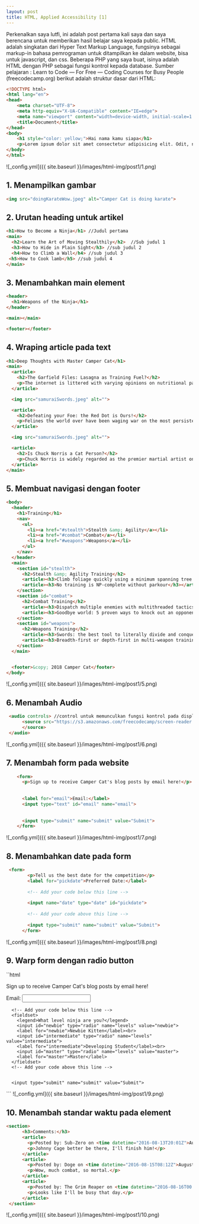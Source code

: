 ```yaml
---
layout: post
title: HTML, Applied Accessibility [1]
---
```

Perkenalkan saya lutfi, ini adalah post pertama kali saya dan saya berencana untuk memberikan hasil belajar saya kepada public.
HTML adalah singkatan dari Hyper Text Markup Language, fungsinya sebagai markup-in bahasa pemrograman untuk ditampilkan ke dalam website, bisa untuk javascript, dan css.
Beberapa PHP yang saya buat, isinya adalah HTML dengan PHP sebagai fungsi kontrol kepada database.
Sumber pelajaran : Learn to Code — For Free — Coding Courses for Busy People (freecodecamp.org)
berikut adalah struktur dasar dari HTML:

```html
<!DOCTYPE html>
<html lang="en">
<head>
    <meta charset="UTF-8">
    <meta http-equiv="X-UA-Compatible" content="IE=edge">
    <meta name="viewport" content="width=device-width, initial-scale=1.0">
    <title>Document</title>
</head>
<body>
    <h1 style="color: yellow;">Hai nama kamu siapa</h1>
    <p>Lorem ipsum dolor sit amet consectetur adipisicing elit. Odit, nemo voluptas autem sequi quibusdam sint inventore eaque debitis fuga praesentium magnam, nostrum voluptatum itaque porro nisi at quam. Quaerat, accusantium!</p>
</body>
</html>
```
![_config.yml]({{ site.baseurl }}/images/html-img/post1/1.png)

## 1. Menampilkan gambar
```html
<img src="doingKarateWow.jpeg" alt="Camper Cat is doing karate">
```
## 2. Urutan heading untuk artikel
```html
<h1>How to Become a Ninja</h1> //Judul pertama
<main>
  <h2>Learn the Art of Moving Stealthily</h2>  //Sub judul 1
  <h3>How to Hide in Plain Sight</h3> //sub judul 2
  <h4>How to Climb a Wall</h4> //sub judul 3
 <h5>How to Cook lamb</h5> //sub judul 4
</main>
```
## 3. Menambahkan main element
```html
<header>
  <h1>Weapons of the Ninja</h1>
</header>

<main></main>

<footer></footer>
```
## 4. Wraping article pada text
```html
<h1>Deep Thoughts with Master Camper Cat</h1>
<main>
  <article>
    <h2>The Garfield Files: Lasagna as Training Fuel?</h2>
    <p>The internet is littered with varying opinions on nutritional paradigms, from catnip paleo to hairball cleanses. But let's turn our attention to an often overlooked fitness fuel, and examine the protein-carb-NOM trifecta that is lasagna...</p>
  </article>

  <img src="samuraiSwords.jpeg" alt="">

  <article>
    <h2>Defeating your Foe: the Red Dot is Ours!</h2>
    <p>Felines the world over have been waging war on the most persistent of foes. This red nemesis combines both cunning stealth and lightening speed. But chin up, fellow fighters, our time for victory may soon be near...</p>
  </article>

  <img src="samuraiSwords.jpeg" alt="">

  <article>
    <h2>Is Chuck Norris a Cat Person?</h2>
    <p>Chuck Norris is widely regarded as the premier martial artist on the planet, and it's a complete coincidence anyone who disagrees with this fact mysteriously disappears soon after. But the real question is, is he a cat person?...</p>
  </article>
</main>
```
## 5. Membuat navigasi dengan footer
```html
<body>
  <header>
    <h1>Training</h1>
    <nav>
      <ul>
        <li><a href="#stealth">Stealth &amp; Agility</a></li>
        <li><a href="#combat">Combat</a></li>
        <li><a href="#weapons">Weapons</a></li>
      </ul>
    </nav>
  </header>
  <main>
    <section id="stealth">
      <h2>Stealth &amp; Agility Training</h2>
      <article><h3>Climb foliage quickly using a minimum spanning tree approach</h3></article>
      <article><h3>No training is NP-complete without parkour</h3></article>
    </section>
    <section id="combat">
      <h2>Combat Training</h2>
      <article><h3>Dispatch multiple enemies with multithreaded tactics</h3></article>
      <article><h3>Goodbye world: 5 proven ways to knock out an opponent</h3></article>
    </section>
    <section id="weapons">
      <h2>Weapons Training</h2>
      <article><h3>Swords: the best tool to literally divide and conquer</h3></article>
      <article><h3>Breadth-first or depth-first in multi-weapon training?</h3></article>
    </section>
  </main>


  <footer>&copy; 2018 Camper Cat</footer>
</body>
```
![_config.yml]({{ site.baseurl }}/images/html-img/post1/5.png)

## 6. Menambah Audio
```html
 <audio controls> //control untuk memunculkan fungsi kontrol pada display
      <source src="https://s3.amazonaws.com/freecodecamp/screen-reader.mp3" type="audio/mpeg">
      </source>
 </audio>
```
![_config.yml]({{ site.baseurl }}/images/html-img/post1/6.png)

## 7. Menambah form pada website
```html
    <form>
      <p>Sign up to receive Camper Cat's blog posts by email here!</p>
      
      
      <label for="email">Email:</label>
      <input type="text" id="email" name="email">
      
      
      <input type="submit" name="submit" value="Submit">
    </form>
```
![_config.yml]({{ site.baseurl }}/images/html-img/post1/7.png)

## 8. Menambahkan date pada form
```html
 <form>
        <p>Tell us the best date for the competition</p>
        <label for="pickdate">Preferred Date:</label>
        
        <!-- Add your code below this line -->
        
        <input name="date" type="date" id="pickdate">
        
        <!-- Add your code above this line -->
        
        <input type="submit" name="submit" value="Submit">
      </form>
```
![_config.yml]({{ site.baseurl }}/images/html-img/post1/8.png)

## 9. Warp form dengan radio button
``html
<form>
      <p>Sign up to receive Camper Cat's blog posts by email here!</p>
      <label for="email">Email:</label>
      <input type="text" id="email" name="email">
      
      
      <!-- Add your code below this line -->
      <fieldset>
        <legend>What level ninja are you?</legend>
        <input id="newbie" type="radio" name="levels" value="newbie">
        <label for="newbie">Newbie Kitten</label><br>
        <input id="intermediate" type="radio" name="levels" value="intermediate">
        <label for="intermediate">Developing Student</label><br>
        <input id="master" type="radio" name="levels" value="master">
        <label for="master">Master</label>
      </fieldset>
      <!-- Add your code above this line -->
      
      
      <input type="submit" name="submit" value="Submit">
 </form>
```
![_config.yml]({{ site.baseurl }}/images/html-img/post1/9.png)

## 10. Menambah standar waktu pada element
```html
<section>
      <h3>Comments:</h3>
      <article>
        <p>Posted by: Sub-Zero on <time datetime="2016-08-13T20:01Z">August 13<sup>th</sup></time></p>
        <p>Johnny Cage better be there, I'll finish him!</p>
      </article>
      <article>
        <p>Posted by: Doge on <time datetime="2016-08-15T08:12Z">August 15<sup>th</sup></time></p>
        <p>Wow, much combat, so mortal.</p>
      </article>
      <article>
        <p>Posted by: The Grim Reaper on <time datetime="2016-08-16T00:00Z">August 16<sup>th</sup></time></p>
        <p>Looks like I'll be busy that day.</p>
      </article>
 </section>
```
![_config.yml]({{ site.baseurl }}/images/html-img/post1/10.png)













